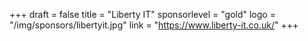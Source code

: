 +++
draft = false
title = "Liberty IT"
sponsorlevel = "gold"
logo = "/img/sponsors/libertyit.jpg"
link = "https://www.liberty-it.co.uk/"
+++
